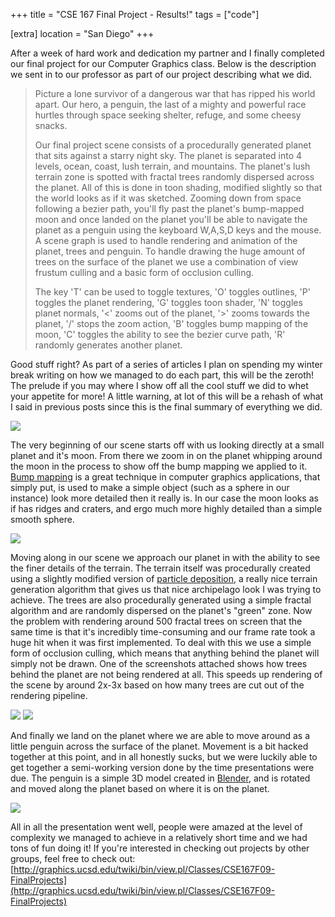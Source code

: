 +++
title = "CSE 167 Final Project - Results!"
tags = ["code"]

[extra]
location = "San Diego"
+++

After a week of hard work and dedication my partner and I finally completed
our final project for our Computer Graphics class. Below is the description
we sent in to our professor as part of our project describing what we did.

<!-- more -->

> Picture a lone survivor of a dangerous war that has ripped his world apart. Our hero, a penguin,
> the last of a mighty and powerful race hurtles through space seeking shelter, refuge, and some cheesy snacks.
>
> Our final project scene consists of a procedurally generated planet that sits against a starry night sky.
> The planet is separated into 4 levels, ocean, coast, lush terrain, and mountains.
> The planet's lush terrain zone is spotted with fractal trees randomly dispersed across the planet.
> All of this is done in toon shading, modified slightly so that the world looks as if it was sketched.
> Zooming down from space following a bezier path, you'll fly past the planet's bump-mapped moon and
> once landed on the planet you'll be able to navigate the planet as a penguin using the keyboard
> W,A,S,D keys and the mouse. A scene graph is used to handle rendering and animation of the planet,
> trees and penguin. To handle drawing the huge amount of trees on the surface of the planet
> we use a combination of view frustum culling and a basic form of occlusion culling.
>
> The key 'T' can be used to toggle textures, 'O' toggles outlines, 'P' toggles the planet rendering,
> 'G' toggles toon shader, 'N' toggles planet normals, '<' zooms out of the planet, '>'
> zooms towards the planet, '/' stops the zoom action, 'B' toggles bump mapping of the moon,
> 'C' toggles the ability to see the bezier curve path, 'R' randomly generates another planet.

Good stuff right? As part of a series of articles I plan on spending my
winter break writing on how we managed to do each part, this will be the
zeroth! The prelude if you may where I show off all the cool stuff we did
to whet your appetite for more! A little warning, at lot of this will be a
rehash of what I said in previous posts since this is the final summary of
everything we did.

![](/img/CSE167/8612367-0-hurtling.png.scaled.500.jpg)

The very beginning of our scene starts off with us looking directly at a
small planet and it's moon. From there we zoom in on the planet whipping
around the moon in the process to show off the bump mapping we applied to
it. [Bump mapping](http://en.wikipedia.org/wiki/Bump_mapping) is a great
technique in computer graphics applications, that simply put, is used to
make a simple object (such as a sphere in our instance) look more detailed
then it really is. In our case the moon looks as if has ridges and craters,
and ergo much more highly detailed than a simple smooth sphere.

![](/img/CSE167/8612367-0-Screen_shot_2009-12-11_at_2.53.png.scaled.500.jpg)

Moving along in our scene we approach our planet in with the ability to see
the finer details of the terrain. The terrain itself was procedurally
created using a slightly modified version of [particle
deposition](http://www.lighthouse3d.com/opengl/terrain/index.php3?particle),
a really nice terrain generation algorithm that gives us that nice
archipelago look I was trying to achieve. The trees are also procedurally
generated using a simple fractal algorithm and are randomly dispersed on
the planet's "green" zone. Now the problem with rendering around 500
fractal trees on screen that the same time is that it's incredibly
time-consuming and our frame rate took a huge hit when it was first
implemented. To deal with this we use a simple form of occlusion culling,
which means that anything behind the planet will simply not be drawn. One
of the screenshots attached shows how trees behind the planet are not being
rendered at all. This speeds up rendering of the scene by around 2x-3x
based on how many trees are cut out of the rendering pipeline.

![](/img/CSE167/8612367-0-Screen_shot_2009-12-11_at_2.54.png.scaled.500.jpg)
![](/img/CSE167/8612367-0-0Screen_shot_2009-12-11_at_2.54.png.scaled.500.jpg)

And finally we land on the planet where we are able to move around as a
little penguin across the surface of the planet. Movement is a bit hacked
together at this point, and in all honestly sucks, but we were luckily able
to get together a semi-working version done by the time presentations were
due. The penguin is a simple 3D model created in
[Blender](http://www.blender.org), and is rotated and moved along the
planet based on where it is on the planet.

![](/img/CSE167/8612367-0-Screen_shot_2009-12-11_at_2.56.png.scaled.500.jpg)

All in all the presentation went well, people were amazed at the level of
complexity we managed to achieve in a relatively short time and we had tons
of fun doing it! If you're interested in checking out projects by other
groups, feel free to check out:
[http://graphics.ucsd.edu/twiki/bin/view.pl/Classes/CSE167F09-FinalProjects](http://graphics.ucsd.edu/twiki/bin/view.pl/Classes/CSE167F09-FinalProjects)
